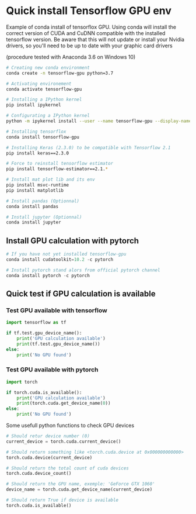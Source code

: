 # Quick install Tensorflow GPU env

Example of conda install of tensorflox GPU. Using conda will install the correct version of CUDA and CuDNN compatible with the installed tensorflow version. Be aware that this will not update or install your Nvidia drivers, so you'll need to be up to date with your graphic card drivers

(procedure tested with Anaconda 3.6 on Windows 10)

```sh
# Creating new conda environment
conda create -n tensorflow-gpu python=3.7

# Activating environement
conda activate tensorflow-gpu

# Installing a IPython kernel
pip install ipykernel

# Configurating a IPython kernel
python -m ipykernel install --user --name tensorflow-gpu --display-name "tensorflow-gpu"

# Installing tensorflox
conda install tensorflow-gpu

# Installing Keras (2.3.0) to be compatible with Tensorflow 2.1
pip install keras==2.3.0

# Force to reinstall tensorflow estimator
pip install tensorflow-estimator==2.1.*

# Install mat plot lib and its env
pip install msvc-runtime
pip install matplotlib

# Install pandas (Optionnal)
conda install pandas

# Install jupyter (Optionnal)
conda install jupyter
```

## Install GPU calculation with pytorch

```python
# If you have not yet installed tensorflow-gpu
conda install cudatoolkit=10.2 -c pytorch

# Install pytorch stand alors from official pytorch channel
conda install pytorch -c pytorch
```


## Quick test if GPU calculation is available

### Test GPU available with tensorflow

```python
import tensorflow as tf

if tf.test.gpu_device_name():
    print('GPU calculation available')
    print(tf.test.gpu_device_name())
else:
    print('No GPU found')
```

### Test GPU available with pytorch

```python
import torch

if torch.cuda.is_available():
    print('GPU calculation available')
    print(torch.cuda.get_device_name(0))
else:
    print('No GPU found')
```

Some usefull python functions to check GPU devices

```python
# Should retur device number (0)
current_device = torch.cuda.current_device()

# Should return something like <torch.cuda.device at 0x000000000000>
torch.cuda.device(current_device)

# Should return the total count of cuda devices
torch.cuda.device_count()

# Should return the GPU name, exemple: 'GeForce GTX 1060'
device_name = torch.cuda.get_device_name(current_device)

# Should return True if device is available
torch.cuda.is_available()
```
